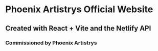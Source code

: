 # Phoenix Artistrys Official Website

## Created with React + Vite and the Netlify API

### Commissioned by Phoenix Artistrys
